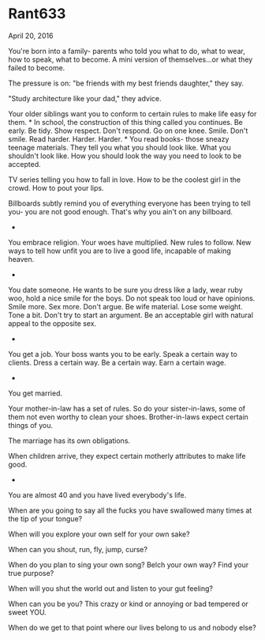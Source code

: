 # Rant633


April 20, 2016

You're born into a family- parents who told you what to do, what to wear, how to speak, what to become. A mini version of themselves...or what they failed to become. 

The pressure is on: "be friends with my best friends daughter," they say. 

"Study architecture like your dad," they advice. 

Your older siblings want you to conform to certain rules to make life easy for them.
*
In school, the construction of this thing called you continues. 
Be early. Be tidy. Show respect. Don't respond. Go on one knee. Smile. Don't smile. Read harder. Harder. Harder.
*
You read books- those sneazy teenage materials. They tell you what you should look like. What you shouldn't look like. How you should look the way you need to look to be accepted.

TV series telling you how to fall in love. How to be the coolest girl in the crowd. How to pout your lips.

Billboards subtly remind you of everything everyone has been trying to tell you- you are not good enough. That's why you ain't on any billboard.

*

You embrace religion. Your woes have multiplied. New rules to follow. New ways to tell how unfit you are to live a good life, incapable of making heaven.

*

You date someone. He wants to be sure you dress like a lady, wear ruby woo, hold a nice smile for the boys. Do not speak too loud or have opinions. Smile more. Sex more. Don't argue. Be wife material. Lose some weight. Tone a bit. Don't try to start an argument. Be an acceptable girl with natural appeal to the opposite sex. 

*

You get a job. Your boss wants you to be early. Speak a certain way to clients. Dress a certain way. Be a certain way. Earn a certain wage.

*

You get married. 

Your mother-in-law has a set of rules. So do your sister-in-laws, some of them not even worthy to clean your shoes. Brother-in-laws expect certain things of you.

The marriage has its own obligations.

When children arrive, they expect certain motherly attributes to make life good.

*

You are almost 40 and you have lived everybody's life.

When are you going to say all the fucks you have swallowed many times at the tip of your tongue?

When will you explore your own self for your own sake?

When can you shout, run, fly, jump, curse?

When do you plan to sing your own song? Belch your own way? Find your true purpose?

When will you shut the world out and listen to your gut feeling? 

When can you be you? This crazy or kind or annoying or bad tempered or sweet YOU.

When do we get to that point where our lives belong to us and nobody else?